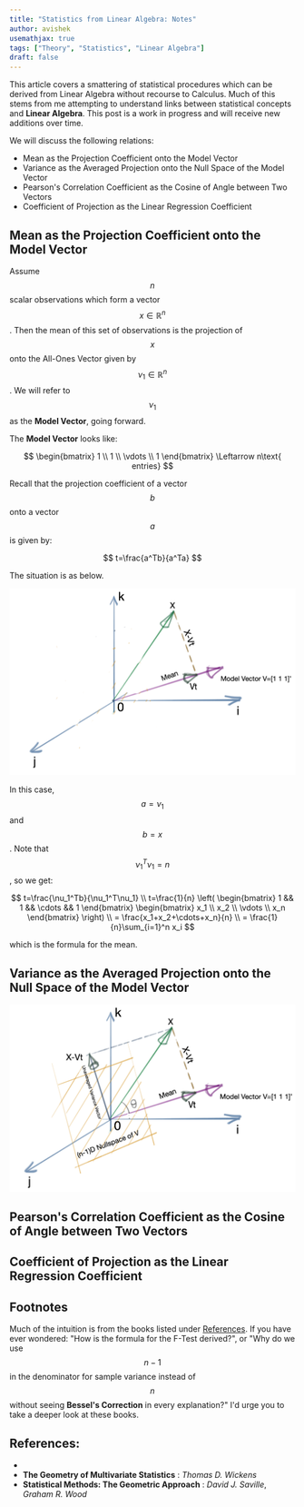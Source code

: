 ```yaml
---
title: "Statistics from Linear Algebra: Notes"
author: avishek
usemathjax: true
tags: ["Theory", "Statistics", "Linear Algebra"]
draft: false
---
```


This article covers a smattering of statistical procedures which can be derived from Linear Algebra without recourse to Calculus. Much of this stems from me attempting to understand links between statistical concepts and **Linear Algebra**. This post is a work in progress and will receive new additions over time.

We will discuss the following relations:

- Mean as the Projection Coefficient onto the Model Vector
- Variance as the Averaged Projection onto the Null Space of the Model Vector
- Pearson's Correlation Coefficient as the Cosine of Angle between Two Vectors
- Coefficient of Projection as the Linear Regression Coefficient

## Mean as the Projection Coefficient onto the Model Vector
Assume $$n$$ scalar observations which form a vector $$x\in\mathbb{R}^n$$. Then the mean of this set of observations is the projection of $$x$$ onto the All-Ones Vector given by $$\nu_1\in\mathbb{R}^n$$. We will refer to $$\nu_1$$ as the **Model Vector**, going forward.

The **Model Vector** looks like:

$$
\begin{bmatrix}
1 \\ 1 \\ \vdots \\ 1 
\end{bmatrix}
\Leftarrow n\text{ entries}
$$

Recall that the projection coefficient of a vector $$b$$ onto a vector $$a$$ is given by:

$$
t=\frac{a^Tb}{a^Ta}
$$

The situation is as below.

![Geometric Interpretation of Mean](/assets/images/mean-geometric-interpretation.png)

In this case, $$a=\nu_1$$ and $$b=x$$. Note that $$\nu_1^T\nu_1=n$$, so we get:

$$
t=\frac{\nu_1^Tb}{\nu_1^T\nu_1} \\
t=\frac{1}{n}
\left(
\begin{bmatrix}
1 && 1 && \cdots && 1
\end{bmatrix}
\begin{bmatrix}
x_1 \\ x_2 \\ \vdots \\ x_n
\end{bmatrix}
\right) \\
= \frac{x_1+x_2+\cdots+x_n}{n} \\
= \frac{1}{n}\sum_{i=1}^n x_i
$$

which is the formula for the mean.

## Variance as the Averaged Projection onto the Null Space of the Model Vector
![Geometric Interpretation of Variance](/assets/images/mean-variance-geometric-interpretation.png)


## Pearson's Correlation Coefficient as the Cosine of Angle between Two Vectors
## Coefficient of Projection as the Linear Regression Coefficient

## Footnotes
Much of the intuition is from the books listed under [References](#references). If you have ever wondered: "How is the formula for the F-Test derived?", or "Why do we use $$n-1$$ in the denominator for sample variance instead of $$n$$ without seeing **Bessel's Correction** in every explanation?" I'd urge you to take a deeper look at these books.

## References:
- 
- **The Geometry of Multivariate Statistics** : *Thomas D. Wickens*
- **Statistical Methods: The Geometric Approach** : *David J. Saville*, *Graham R. Wood*

